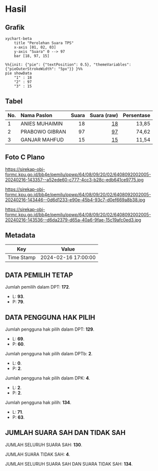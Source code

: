 # Hasil

## Grafik

```mermaid
xychart-beta
    title "Perolehan Suara TPS"
    x-axis [01, 02, 03]
    y-axis "Suara" 0 --> 97
    bar [18, 97, 15]
```

```mermaid
%%{init: {"pie": {"textPosition": 0.5}, "themeVariables": {"pieOuterStrokeWidth": "5px"}} }%%
pie showData
    "1" : 18
    "2" : 97
    "3" : 15
```

## Tabel

| No. | Nama Paslon    | Suara | Suara (raw) | Persentase |
|:--- |:-------------- | -----:| -----------:| ----------:|
| 1   | ANIES MUHAIMIN | 18    | [18][p-1]   | 13,85      |
| 2   | PRABOWO GIBRAN | 97    | [97][p-2]   | 74,62      |
| 3   | GANJAR MAHFUD  | 15    | [15][p-3]   | 11,54      |


[p-1]: https://github.com/gigit-pemilu/pemilu-2024-64-kalimantan-timur/blob/main/pilpres/hitung-suara/sub/64-kalimantan-timur/sub/08-kutai-timur/sub/09-bengalon/sub/2002-sekerat/sub/005-tps/sub/paslon-1.txt
[p-2]: https://github.com/gigit-pemilu/pemilu-2024-64-kalimantan-timur/blob/main/pilpres/hitung-suara/sub/64-kalimantan-timur/sub/08-kutai-timur/sub/09-bengalon/sub/2002-sekerat/sub/005-tps/sub/paslon-2.txt
[p-3]: https://github.com/gigit-pemilu/pemilu-2024-64-kalimantan-timur/blob/main/pilpres/hitung-suara/sub/64-kalimantan-timur/sub/08-kutai-timur/sub/09-bengalon/sub/2002-sekerat/sub/005-tps/sub/paslon-3.txt

## Foto C Plano

https://sirekap-obj-formc.kpu.go.id/bb4e/pemilu/ppwp/64/08/09/20/02/6408092002005-20240216-143357--a52ede60-c777-4cc3-b28c-edb641ce9775.jpg

https://sirekap-obj-formc.kpu.go.id/bb4e/pemilu/ppwp/64/08/09/20/02/6408092002005-20240216-143446--0d6d1233-e90e-45b4-93c7-d0ef669a8b38.jpg

https://sirekap-obj-formc.kpu.go.id/bb4e/pemilu/ppwp/64/08/09/20/02/6408092002005-20240216-143536--d6da2379-d65a-40a6-9fae-15c19afc0ed3.jpg


## Metadata

| Key        | Value               |
| ---------- | ------------------- |
| Time Stamp | 2024-02-16 17:00:00 |


## DATA PEMILIH TETAP

Jumlah pemilih dalam DPT: **172**.
 * L: **93**.
 * P: **79**.

## DATA PENGGUNA HAK PILIH

Jumlah pengguna hak pilih dalam DPT: **129**.
 * L: **69**.
 * P: **60**.

Jumlah pengguna hak pilih dalam DPTb: **2**.
 * L: **0**.
 * P: **2**.

Jumlah pengguna hak pilih dalam DPK: **4**.
 * L: **2**.
 * P: **2**.

Jumlah pengguna hak pilih: **134**.
 * L: **71**.
 * P: **63**.

## JUMLAH SUARA SAH DAN TIDAK SAH

JUMLAH SELURUH SUARA SAH: **130**.

JUMLAH SUARA TIDAK SAH: **4**.

JUMLAH SELURUH SUARA SAH DAN SUARA TIDAK SAH: **134**.


